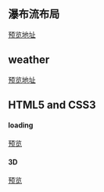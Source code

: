 ## 瀑布流布局
[预览地址](http://xie-xuan.top/waterfull/waterfull.html)

##  weather

[预览地址](http://xie-xuan.top/weather/)

## HTML5 and CSS3
#### loading

[预览](http://xie-xuan.top/HTML5%20and%20CSS3/)


#### 3D

[预览](http://xie-xuan.top/HTML5%20and%20CSS3/3D.html)
